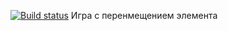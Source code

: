 [![Build status](https://ci.appveyor.com/api/projects/status/20w2iwmh5dtvp8so?svg=true)](https://ci.appveyor.com/project/NickolayLabazov/ahj31-game)
Игра с перенмещением элемента